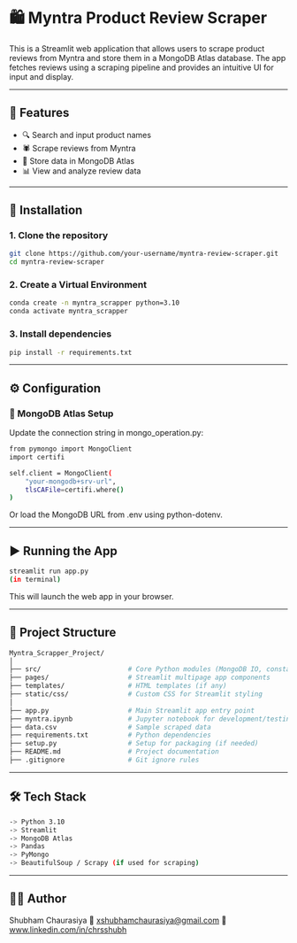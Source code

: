 # 🛍️ Myntra Product Review Scraper

This is a Streamlit web application that allows users to scrape product reviews from Myntra and store them in a MongoDB Atlas database. The app fetches reviews using a scraping pipeline and provides an intuitive UI for input and display.

---

## 📌 Features

- 🔍 Search and input product names
- 🕷️ Scrape reviews from Myntra
- 💾 Store data in MongoDB Atlas
- 📊 View and analyze review data

---

## 🚀 Installation
### 1. Clone the repository
```bash
git clone https://github.com/your-username/myntra-review-scraper.git
cd myntra-review-scraper
```

### 2. Create a Virtual Environment
```bash
conda create -n myntra_scrapper python=3.10
conda activate myntra_scrapper
```
### 3. Install dependencies
```bash
pip install -r requirements.txt
```
---

## ⚙️ Configuration
### 🔐 MongoDB Atlas Setup
Update the connection string in mongo_operation.py:
```bash
from pymongo import MongoClient
import certifi

self.client = MongoClient(
    "your-mongodb+srv-url",
    tlsCAFile=certifi.where()
)
```
Or load the MongoDB URL from .env using python-dotenv.

---

## ▶️ Running the App
```bash
streamlit run app.py
(in terminal)
```
This will launch the web app in your browser.

---

## 📁 Project Structure
```bash
Myntra_Scrapper_Project/
│
├── src/                      # Core Python modules (MongoDB IO, constants, exception handling)
├── pages/                    # Streamlit multipage app components
├── templates/                # HTML templates (if any)
├── static/css/               # Custom CSS for Streamlit styling
│
├── app.py                    # Main Streamlit app entry point
├── myntra.ipynb              # Jupyter notebook for development/testing
├── data.csv                  # Sample scraped data
├── requirements.txt          # Python dependencies
├── setup.py                  # Setup for packaging (if needed)
├── README.md                 # Project documentation
├── .gitignore                # Git ignore rules
```

---

## 🛠️ Tech Stack
```bash
-> Python 3.10
-> Streamlit
-> MongoDB Atlas
-> Pandas
-> PyMongo
-> BeautifulSoup / Scrapy (if used for scraping)
```
---

## 🙋‍♂️ Author
Shubham Chaurasiya
📧 xshubhamchaurasiya@gmail.com
🔗 www.linkedin.com/in/chrsshubh





